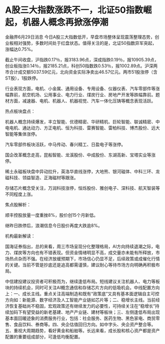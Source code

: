 

# A股三大指数涨跌不一，北证50指数崛起，机器人概念再掀涨停潮

金融界6月29日消息
今日A股三大指数低开，早盘市场整体呈现震荡整理态势，创业板相对强势，多数时间处于红盘状态。值得关注的是，北证50指数异军突起，涨幅达0.75%。

截止午间收盘，沪指跌0.17％，报3183.96点，深成指跌0.19％，报10905.39点，创业板指涨0.14％，报2185.21点，科创50指数跌0.53％，报1002.89点。沪深两市合计成交额5037.59亿元，北向资金实际净卖出46.57亿元。两市51股涨停（含ST股），1股跌停。

行业表现方面，电机、小金属、通用设备、专用设备、仪器仪表、汽车零部件等涨幅靠前，航空机场、公用事业、电力行业、煤炭行业、房地产开发等跌幅靠前。题材方面，减速器、电机、机器人、机器视觉、汽车一体化压铸等概念表现活跃。

热点板块盘点：

机器人概念持续爆发，丰立智能、优德精密、华研精机、巨轮智能、联诚精密、中电电机、通达动力、方正电机、恒为科技、雷赛智能、雷柏科技、博杰股份、远大智能等集体涨停。

汽车零部件板块活跃，中马传动、春兴精工、日盈电子等涨停。

国企改革概念走高，昆船智能、龙溪股份、中成股份、东湖高新、宝塔实业等涨停。

稀土永磁板块盘中异动拉升，英洛华直线涨停，大地熊、银河磁体、中科三环、龙磁科技、领益智造、正海磁材等跟涨。

存储芯片概念受关注，万润科技涨停，恒烁股份、雅创电子、深科技、航天智装等不同程度上涨。

焦点股解析：

顺丰控股放量一度重挫8%，股价创15个月新低。

继昨日跌停后，浪潮信息今日股价再度大跌逾8%。

机构最新解读：

国海证券指出，总的来看，周三市场呈现分化整理格局，AI方向持续退潮之际，电力、煤炭等方向也有不错表现。但资金情绪明显不高，成交量亦未能有所释放，市场热点杂而不强。在经济放缓预期下，市场信心仍显不足，后续政策或成催化行情的关键。当前不管是抄底还是追高都需谨慎，建议耐心等待市场方向明确再积极布局。

中信建投建议投资者可积极而为，继续逢低布局。短线建议关注机器人、电力等板块的持续机会，同时可关注AI概念通信和存储芯片方向的低吸机会。中线配置方向上：一、成长主线。重点关注高端制造和既有“政策底”又具有基本面逻辑自主可控方向如：新能源、数字经济及人工智能产业链如芯片等；二、稳增长主线。当前经济恢复基础尚不稳固，宏观政策还有继续发力的必要性，可持续关注在“稳增长”持续加码下有望受益的新老基建、地产产业链、建材等板块；三、左侧逢低布局出现基本面回暖迹象的消费服务行业，包括：社会服务、医药生物、黑色家电、商贸零售、食品饮料、券商等。四、央企估值回归方向。如中字头、央企资产整合等。五、重视大周期趋势，看好黄金和船舶等。长远来看，成长股和核心资产都是资产配置的重要组成部分，可逢低均衡配置。

